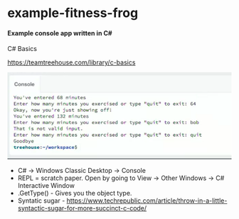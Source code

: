 # example-fitness-frog
#### Example console app written in C# ####

C# Basics

https://teamtreehouse.com/library/c-basics

![screenshot](https://github.com/sarn1/example-aspnet-fitness-frog/blob/master/screenshot.png )
 
- C# -> Windows Classic Desktop -> Console
- REPL = scratch paper.  Open by going to View -> Other Windows -> C# Interactive Window
- .GetType() - Gives you the object type.
- Syntatic sugar - https://www.techrepublic.com/article/throw-in-a-little-syntactic-sugar-for-more-succinct-c-code/
